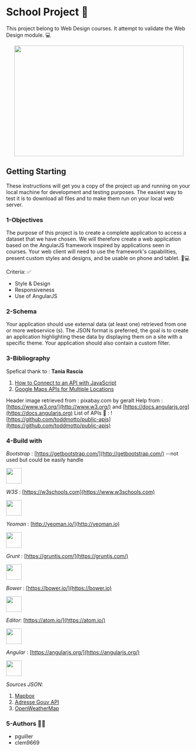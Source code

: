 # School Project 📖

This project belong to Web Design courses. It attempt to validate the Web Design module. 💻


<p align="center">
  <img width="460" height="300" src="https://cdn.pixabay.com/photo/2016/09/14/08/26/web-1668927_960_720.jpg">
</p>

## Getting Starting

These instructions will get you a copy of the project up and running on your local machine for development and testing purposes. The easiest way to test it is to download all files and to make them run on your local web server.


### 1-Objectives

The purpose of this project is to create a complete application to access a dataset that we have chosen. We will therefore create a web application based on the AngularJS framework inspired by applications seen in courses. Your web client will need to use the framework's capabilities, present custom styles and designs, and be usable on phone and tablet. 📱:computer:

Criteria: ✅

* Style & Design
* Responsiveness
* Use of AngularJS

### 2-Schema

Your application should use external data (at least one) retrieved from one or more webservice (s). The JSON format is preferred, the goal is to create an application highlighting these data by displaying them on a site with a specific theme. Your application should also contain a custom filter.


### 3-Bibliography

Spefical thank to : **Tania Rascia**
  1. [How to Connect to an API with JavaScript](https://www.taniarascia.com/how-to-connect-to-an-api-with-javascript/)
  2. [Google Maps APIs for Multiple Locations](https://www.taniarascia.com/google-maps-apis-for-multiple-locations/)

Header image retrieved from : pixabay.com by geralt
Help from : [https://www.w3.org/](http://www.w3.org/) and [https://docs.angularjs.org](https://docs.angularjs.org)
List of APIs 📂 : ![https://github.com/toddmotto/public-apis](https://github.com/toddmotto/public-apis)

### 4-Build with


*Bootstrap* : [https://getbootstrap.com/](http://getbootstrap.com/) --not used but could be easily handle
<p align="left">
  <img width="42" height="42" src="http://themicon.co/theme/centric/v1.9.5/assets/bs4.png">
</p>

*W3S* : [https://w3schools.com](https://www.w3schools.com)
<p align="left">
  <img width="42" height="42" src="http://userlogos.org/files/logos/Rog/w3schools.com_03.png">
</p>

*Yeoman* : [http://yeoman.io/](http://yeoman.io)
<p align="left">
  <img width="42" height="42" src="https://electronjs.org/node_modules/electron-apps/apps/yeoman/yeoman-icon-128.png">
</p>

*Grunt* : [https://gruntjs.com/](https://gruntjs.com/)
<p align="left">
  <img width="42" height="42" src="https://pbs.twimg.com/profile_images/2563508262/falgg2jybmhgk16y62lr.png">
</p>

*Bower* : [https://bower.io/](https://bower.io)
<p align="left">
  <img width="42" height="42" src="https://bower.io/img/bower-logo.png">
</p>

*Editor*: [https://atom.io/](https://atom.io/)
<p align="left">
  <img width="42" height="42" src="https://i.pinimg.com/originals/64/92/42/6492425f7217725ab8cbe29e3aa8eae6.jpg">
</p>

*Angular* : [https://angularjs.org/](https://angularjs.org/)
<p align="left">
  <img width="42" height="42" src="http://adrianmejia.com/images/angularjs.png">
</p>



*Sources JSON*:

1. [Mapbox](https://www.mapbox.com/mapbox.js/api/v3.1.1/)
2. [Adresse Gouv API](https://adresse.data.gouv.fr/api)
3. [OpenWeatherMap](https://openweathermap.org/api)


### 5-Authors 👨‍💻

* pguiller
* clem9669

